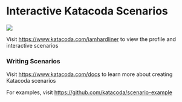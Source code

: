 # Interactive Katacoda Scenarios

[![](http://shields.katacoda.com/katacoda/iamhardliner/count.svg)](https://www.katacoda.com/iamhardliner "Get your profile on Katacoda.com")

Visit https://www.katacoda.com/iamhardliner to view the profile and interactive scenarios

### Writing Scenarios
Visit https://www.katacoda.com/docs to learn more about creating Katacoda scenarios

For examples, visit https://github.com/katacoda/scenario-example
